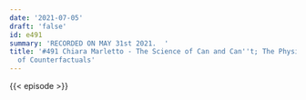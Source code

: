 ```yaml
---
date: '2021-07-05'
draft: 'false'
id: e491
summary: 'RECORDED ON MAY 31st 2021.  '
title: '#491 Chiara Marletto - The Science of Can and Can''t; The Physics/Science
  of Counterfactuals'
---
```

{{< episode >}}
